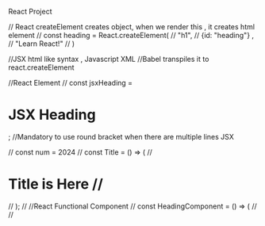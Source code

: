 React Project

// React createElement creates object, when we render this , it creates html element
// const heading = React.createElement(
//     "h1",
//     {id: "heading"} ,
//     "Learn React!"
// )

//JSX html like syntax , Javascript XML
//Babel transpiles it to react.createElement

//React Element
// const jsxHeading = <h1> JSX Heading</h1>; //Mandatory to use round bracket when there are multiple lines JSX

// const num = 2024
// const Title = () => (
//   <h1 className="head" tabIndex="5">    Title is Here
//   </h1>
// );
// //React Functional Component
// const HeadingComponent = () => (
//   <div id="Container">
//     <Title />
//     <h1>React Component Year {num}</h1>
//   </div>
// );

